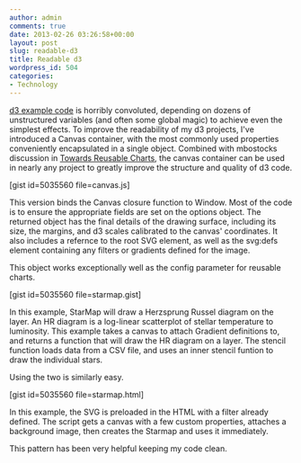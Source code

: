 ```yaml
---
author: admin
comments: true
date: 2013-02-26 03:26:58+00:00
layout: post
slug: readable-d3
title: Readable d3
wordpress_id: 504
categories:
- Technology
---
```


[d3 example code](https://github.com/mbostock/d3/wiki/Gallery) is horribly convoluted, depending on dozens of unstructured variables (and often some global magic) to achieve even the simplest effects. To improve the readability of my d3 projects, I've introduced a Canvas container, with the most commonly used properties conveniently encapsulated in a single object. Combined with mbostocks discussion in [Towards Reusable Charts](http://bost.ocks.org/mike/chart/), the canvas container can be used in nearly any project to greatly improve the structure and quality of d3 code.



<!-- more -->



[gist id=5035560 file=canvas.js]





This version binds the Canvas closure function to Window. Most of the code is to ensure the appropriate fields are set on the options object. The returned object has the final details of the drawing surface, including its size, the margins, and d3 scales calibrated to the canvas' coordinates. It also includes a refernce to the root SVG element, as well as the svg:defs element containing any filters or gradients defined for the image.





This object works exceptionally well as the config parameter for reusable charts.





[gist id=5035560 file=starmap.gist]





In this example, StarMap will draw a Herzsprung Russel diagram on the layer. An HR diagram is a log-linear scatterplot of stellar temperature to luminosity. This example takes a canvas to attach Gradient definitions to, and returns a function that will draw the HR diagram on a layer. The stencil function loads data from a CSV file, and uses an inner stencil funtion to draw the individual stars.





Using the two is similarly easy.





[gist id=5035560 file=starmap.html]





In this example, the SVG is preloaded in the HTML with a filter already defined. The script gets a canvas with a few custom properties, attaches a background image, then creates the Starmap and uses it immediately.





This pattern has been very helpful keeping my code clean.




